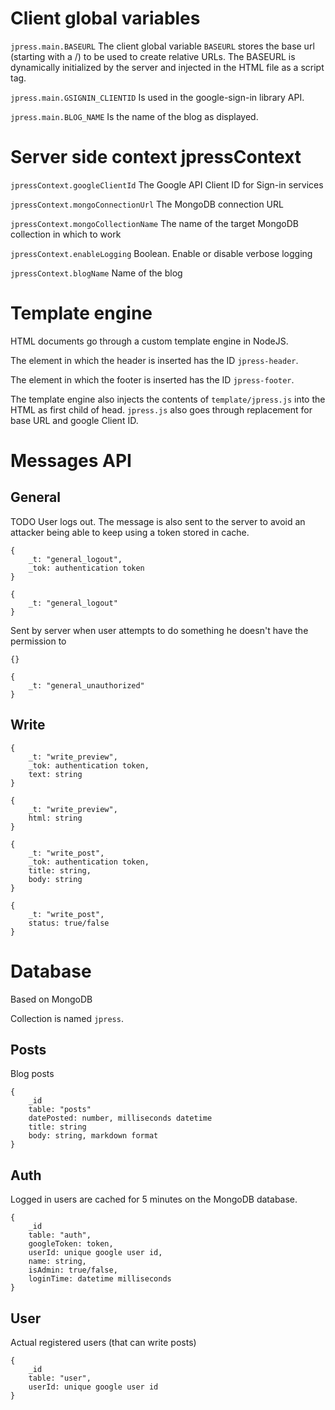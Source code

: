 # Client global variables

`jpress.main.BASEURL` The client global variable `BASEURL` stores the base url (starting with a /) to be used to create relative URLs. The BASEURL is dynamically initialized by the server and injected in the HTML file as a script tag.

`jpress.main.GSIGNIN_CLIENTID` Is used in the google-sign-in library API.

`jpress.main.BLOG_NAME` Is the name of the blog as displayed.

# Server side context jpressContext

`jpressContext.googleClientId` The Google API Client ID for Sign-in services

`jpressContext.mongoConnectionUrl` The MongoDB connection URL

`jpressContext.mongoCollectionName` The name of the target MongoDB collection in which to work

`jpressContext.enableLogging` Boolean. Enable or disable verbose logging

`jpressContext.blogName` Name of the blog

# Template engine

HTML documents go through a custom template engine in NodeJS.

The element in which the header is inserted has the ID `jpress-header`.

The element in which the footer is inserted has the ID `jpress-footer`.

The template engine also injects the contents of `template/jpress.js` into the HTML as first child of head. `jpress.js` also goes through replacement for base URL and google Client ID.

# Messages API

## General

TODO
User logs out. The message is also sent to the server to avoid an attacker being able to keep using a token stored in cache.
```
{
    _t: "general_logout",
    _tok: authentication token
}

{
    _t: "general_logout"
}
```

Sent by server when user attempts to do something he doesn't have the permission to
```
{}

{
    _t: "general_unauthorized"
}
```


## Write

```
{
    _t: "write_preview",
    _tok: authentication token,
    text: string
}

{
    _t: "write_preview",
    html: string
}
```

```
{
    _t: "write_post",
    _tok: authentication token,
    title: string,
    body: string
}

{
    _t: "write_post",
    status: true/false
}
```

# Database

Based on MongoDB

Collection is named `jpress`.

## Posts

Blog posts

```
{
    _id
    table: "posts"
    datePosted: number, milliseconds datetime
    title: string
    body: string, markdown format
}
```

## Auth

Logged in users are cached for 5 minutes on the MongoDB database.

```
{
    _id
    table: "auth",
    googleToken: token,
    userId: unique google user id,
    name: string,
    isAdmin: true/false,
    loginTime: datetime milliseconds
}
```

## User

Actual registered users (that can write posts)

```
{
    _id
    table: "user",
    userId: unique google user id
}
```